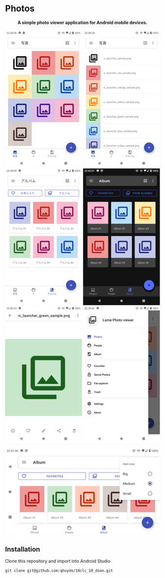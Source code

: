 # Photos

<h4 align="center">A simple photo viewer application for Android mobile devices.</h4>

<p align="center">
    <img src="./Photos/app/src/main/res/drawable/photosfragmentgrid_ja.png" alt="photosfragmentgrid_ja" width="250"/>
    <img src="./Photos/app/src/main/res/drawable/photosfragment_ja.png" alt="photosfragment_ja" width="250"/>
    <img src="./Photos/app/src/main/res/drawable/albumfragmentgrid_ja.png" alt="albumfragmentgrid_ja" width="250"/>
    <img src="./Photos/app/src/main/res/drawable/albumfragmentdarkmode.png" alt="albumfragmentdarkmode" width="250"/>
    <img src="./Photos/app/src/main/res/drawable/photoview.png" alt="photoview" width="250"/>
    <img src="./Photos/app/src/main/res/drawable/drawer.png" alt="drawer" width="250"/>
</p>

<p align="center">
    <img src="./Photos/app/src/main/res/drawable/albumfragmentrotate.png" width="750" />
</p>

## Installation

Clone this repository and import into Android Studio
```
git clone git@github.com:qhuydo/18clc_10_doan.git
```

